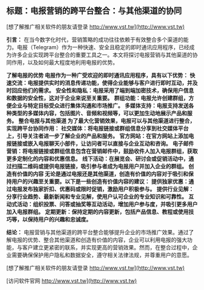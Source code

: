 ## **标题：电报营销的跨平台整合：与其他渠道的协同**

[想了解推广相关软件的朋友请登录 http://www.vst.tw](http://www.vst.tw)

**引言：**
在当今数字化时代，营销策略的成功往往依赖于有效整合多个渠道的能力。电报（Telegram）作为一种快速、安全且稳定的即时通讯应用程序，已经成为许多企业实现跨平台整合的重要工具之一。本文将探讨电报营销与其他渠道的协同作用，以及如何最大程度地利用电报的优势。

**了解电报的优势 电报作为一种广受欢迎的即时通讯应用程序，具有以下优势：**
**快速交流：电报提供实时的消息传递功能，使得企业能够与客户进行即时互动，并及时回应他们的需求。**
**安全性和隐私：电报采用了端到端加密技术，确保用户信息和数据的安全性，这对于企业来说至关重要。**
**群组功能：电报允许创建群组，方便企业与特定目标受众进行集体沟通和市场推广。**
**多媒体支持：电报支持发送各种类型的多媒体内容，包括图片、音频和视频等，可以更加生动地展示产品和服务。**
**整合电报与其他渠道 为了最大化营销效果，电报可以与其他渠道进行整合，实现跨平台协同作用：**
**社交媒体：将电报链接或群组信息分享到社交媒体平台上，引导关注者进一步了解企业的产品和服务。**
**官方网站：在官方网站上添加电报链接或嵌入电报聊天小部件，让访问者可以直接与企业互动和咨询。**
**电子邮件营销：将电报链接或群组信息包含在营销邮件中，鼓励收件人加入电报群组，获取更多定制化的内容和优惠信息。**
**线下活动：在展览会、研讨会或促销活动中，通过扫描二维码或提供电报链接，吸引参与者成为电报用户并加入企业的群组。**
**创造有价值的内容 无论是通过电报还是其他渠道，创造有价值的内容对于吸引和保持用户的兴趣至关重要。以下是一些创造有价值内容的建议：**
**提供独家优惠：通过电报发布独家折扣、优惠码或限时促销，激励用户积极参与。**
**提供行业见解：分享行业趋势、最新新闻和专业见解，使用户认可企业的专业知识和可靠性。**
**互动式活动：组织投票、问答或抽奖等互动活动，增加用户参与度，并吸引更多用户加入电报群组。**
**定期更新：保持定期的内容更新，包括产品信息、教程或使用技巧等，以保持用户的兴趣和忠诚度。**

**结论：**
电报营销与其他渠道的跨平台整合能够提升企业的市场推广效果。通过了解电报的优势、整合其他渠道和创造有价值的内容，企业可以利用电报的强大功能，与客户建立更紧密的联系，并实现更高的营销效果。然而，在整合过程中，企业需要确保保护用户隐私和数据安全，遵守相关法律法规，并尊重用户的意愿。

[想了解推广相关软件的朋友请登录 http://www.vst.tw](http://www.vst.tw)


[访问软件官网 http://www.vst.tw](http://www.vst.tw)
